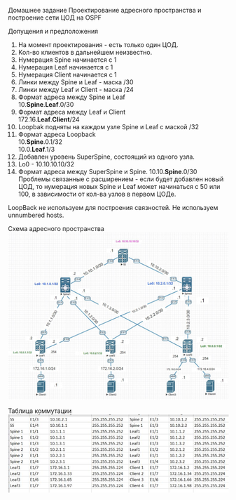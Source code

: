 
Домашнее задание
Проектирование адресного пространства и построение сети ЦОД на OSPF

Допущения и предположения
1. На момент проектирования - есть только один ЦОД.
2. Кол-во клиентов в дальнейшем неизвестно.
3. Нумерация Spine начинается с 1
4. Нумерация Leaf начинается с 1
5. Нумерация Client начинается с 1
6. Линки между Spine и Leaf - маска /30
7. Линки между Leaf и Client  - маска /24
8. Формат адреса между Spine и Leaf  
         10.__Spine__.__Leaf__.0/30
9. Формат адреса между Leaf и Client  
         172.16.__Leaf__.__Client__/24  
10. Loopbak подняты на каждом узле Spine и Leaf с маской /32
11. Формат адреса Loopback  
          10.__Spine__.0.1/32  
          10.0.__Leaf__.1/3
12. Добавлен уровень SuperSpine, состоящий из одного узла.
13. Lo0 - 10.10.10.10/32
14. Формат адреса между SuperSpine и Spine.
          10.10.__Spine__.0/30
Проблемы связанные с расширением - если будет добавлен новый ЦОД, то нумерация новых Spine и Leaf может начинаться с 50 или 100, 
в зависимости от кол-ва узлов в первом ЦОДе.  

LoopBack не используем для построения связностей. Не используем unnumbered hosts.

Схема адресного пространства
![alt-текст](https://github.com/AndreyIvanov1972/Otus-COD/blob/main/DZ2/dz2-shema%20seti-1.JPG  "Схема адресного пространства")  

Таблица коммутации  
![alt-текст](https://github.com/AndreyIvanov1972/Otus-COD/blob/main/DZ2/HostConnectionTable.JPG)

